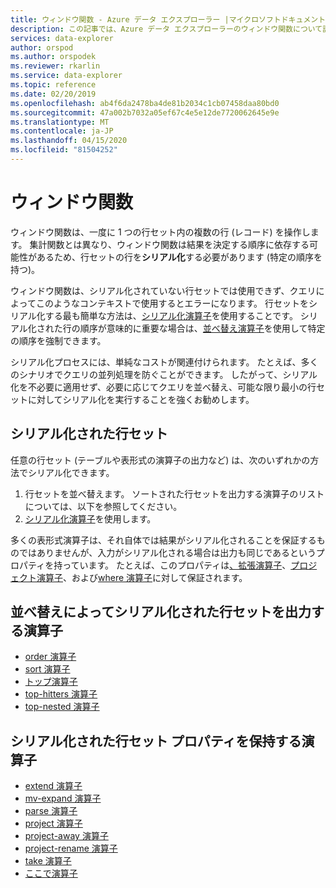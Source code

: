 ```yaml
---
title: ウィンドウ関数 - Azure データ エクスプローラー |マイクロソフトドキュメント
description: この記事では、Azure データ エクスプローラーのウィンドウ関数について説明します。
services: data-explorer
author: orspod
ms.author: orspodek
ms.reviewer: rkarlin
ms.service: data-explorer
ms.topic: reference
ms.date: 02/20/2019
ms.openlocfilehash: ab4f6da2478ba4de81b2034c1cb07458daa80bd0
ms.sourcegitcommit: 47a002b7032a05ef67c4e5e12de7720062645e9e
ms.translationtype: MT
ms.contentlocale: ja-JP
ms.lasthandoff: 04/15/2020
ms.locfileid: "81504252"
---
```

# <a name="window-functions"></a>ウィンドウ関数

ウィンドウ関数は、一度に 1 つの行セット内の複数の行 (レコード) を操作します。
集計関数とは異なり、ウィンドウ関数は結果を決定する順序に依存する可能性があるため、行セットの行を**シリアル化**する必要があります (特定の順序を持つ)。

ウィンドウ関数は、シリアル化されていない行セットでは使用できず、クエリによってこのようなコンテキストで使用するとエラーになります。 行セットをシリアル化する最も簡単な方法は、[シリアル化演算子](./serializeoperator.md)を使用することです。
シリアル化された行の順序が意味的に重要な場合は、[並べ替え演算子](./sortoperator.md)を使用して特定の順序を強制できます。

シリアル化プロセスには、単純なコストが関連付けられます。 たとえば、多くのシナリオでクエリの並列処理を防ぐことができます。 したがって、シリアル化を不必要に適用せず、必要に応じてクエリを並べ替え、可能な限り最小の行セットに対してシリアル化を実行することを強くお勧めします。

## <a name="serialized-row-set"></a>シリアル化された行セット

任意の行セット (テーブルや表形式の演算子の出力など) は、次のいずれかの方法でシリアル化できます。

1. 行セットを並べ替えます。 ソートされた行セットを出力する演算子のリストについては、以下を参照してください。
2. [シリアル化演算子](./serializeoperator.md)を使用します。

多くの表形式演算子は、それ自体では結果がシリアル化されることを保証するものではありませんが、入力がシリアル化される場合は出力も同じであるというプロパティを持っています。 たとえば、このプロパティは[、拡張演算子](./extendoperator.md)、[プロジェクト演算子](./projectoperator.md)、および[where 演算子](./whereoperator.md)に対して保証されます。

## <a name="operators-that-emit-serialized-row-sets-by-sorting"></a>並べ替えによってシリアル化された行セットを出力する演算子

* [order 演算子](./orderoperator.md)
* [sort 演算子](./sortoperator.md)
* [トップ演算子](./topoperator.md)
* [top-hitters 演算子](./tophittersoperator.md)
* [top-nested 演算子](./topnestedoperator.md)

## <a name="operators-that-preserve-the-serialized-row-set-property"></a>シリアル化された行セット プロパティを保持する演算子

* [extend 演算子](./extendoperator.md)
* [mv-expand 演算子](./mvexpandoperator.md)
* [parse 演算子](./parseoperator.md)
* [project 演算子](./projectoperator.md)
* [project-away 演算子](./projectawayoperator.md)
* [project-rename 演算子](./projectrenameoperator.md)
* [take 演算子](./takeoperator.md)
* [ここで演算子](./whereoperator.md)